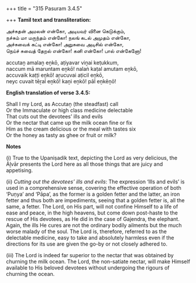 +++
title = "315 Pasuram 3.4.5"

+++
**Tamil text and transliteration:**

அச்சுதன் அமலன் என்கோ, அடியவர் வினை கெடுக்கும்,  
நச்சும் மா மருந்தம் என்கோ! நலங் கடல் அமுதம் என்கோ,  
அச்சுவைக் கட்டி என்கோ! அறுசுவை அடிசில் என்கோ,  
நெய்ச் சுவைத் தேறல் என்கோ! கனி என்கோ! பால் என்கேனோ!

accutaṉ amalaṉ eṉkō, aṭiyavar viṉai keṭukkum,  
naccum mā maruntam eṉkō! nalaṅ kaṭal amutam eṉkō,  
accuvaik kaṭṭi eṉkō! aṟucuvai aṭicil eṉkō,  
neyc cuvait tēṟal eṉkō! kaṉi eṉkō! pāl eṉkēṉō!

**English translation of verse 3.4.5:**

Shall I my Lord, as Accutaṉ (the steadfast) call  
Or the Immaculate or high class medicine delectable  
That cuts out the devotees’ ills and evils  
Or the nectar that came up the milk ocean fine or fix  
Him as the cream delicious or the meal with tastes six  
Or the honey as tasty as ghee or fruit or milk?

**Notes**

\(i\) True to the Upaniṣadik text, depicting the Lord as very delicious, the Āḻvār presents the Lord here as all those things that are juicy and appetising.

\(ii\) *Cutting out the devotees’ ills and evils*: The expression ‘Ills and evils’ is used in a comprehensive sense, covering the effective operation of both ‘Puṇya’ and ‘Pāpa’, as the former is a golden fetter and the latter, an iron fetter and thus both are impediments, seeing that a golden fetter is, all the same, a fetter. The Lord, on His part, will not confine Himself to a life of ease and peace, in the high heavens, but come down post-haste to the rescue of His devotees, as He did in the case of Gajendra, the elephant. Again, the ills He cures are not the ordinary bodily ailments but the much worse malady of the soul. The Lord is, therefore, referred to as the delectable medicine, easy to take and absolutely harmless even if the directions for its use are given the go-by or not closely adhered to.

\(iii\) The Lord is indeed far superior to the nectar that was obtained by churning the milk ocean. The Lord, the non-satiate nectar, will make Himself available to His beloved devotees without undergoing the rigours of churning the ocean.


